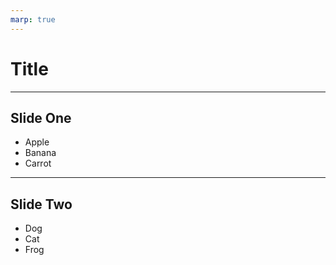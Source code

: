 ```yaml
---
marp: true
---
```


Title
=====

---

## Slide One

* Apple
* Banana
* Carrot

---

## Slide Two

- Dog
- Cat
- Frog

